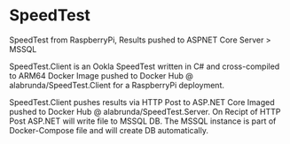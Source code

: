 # SpeedTest
SpeedTest from RaspberryPi, Results pushed to ASPNET Core Server > MSSQL

SpeedTest.Client is an Ookla SpeedTest written in C# and cross-compiled to ARM64 Docker Image pushed to Docker Hub @ alabrunda/SpeedTest.Client for a RaspberryPi deployment.

SpeedTest.Client pushes results via HTTP Post to ASP.NET Core Imaged pushed to Docker Hub @ alabrunda/SpeedTest.Server.  On Recipt of HTTP Post ASP.NET will write file to MSSQL DB.  The MSSQL instance is part of Docker-Compose file and will create DB automatically.  

